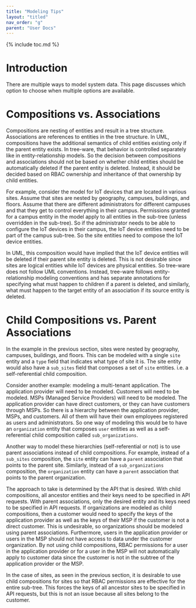 ```yaml
---
title: "Modeling Tips"
layout: "titled"
nav_order: "g"
parent: "User Docs"
---
```


{% include toc.md %}

# Introduction

There are multiple ways to model system data. This page discusses which option to choose when multiple options are
available.

# Compositions vs. Associations

Compositions are nesting of entities and result in a tree structure. Associations are references to entities in the tree
structure. In UML, compositions have the additional semantics of child entities existing only if the parent entity
exists. In tree-ware, that behavior is controlled separately like in entity-relationship models. So the decision between
compositions and associations should not be based on whether child entities should be automatically deleted if the
parent entity is deleted. Instead, it should be decided based on RBAC ownership and inheritance of that ownership by
child entities.

For example, consider the model for IoT devices that are located in various sites. Assume that sites are nested by
geography, campuses, buildings, and floors. Assume that there are different administrators for different campuses and
that they get to control everything in their campus. Permissions granted for a campus entity in the model apply to all
entities in the sub-tree (unless overridden in the sub-tree). So if the administrator needs to be able to configure the
IoT devices in their campus, the IoT device entities need to be part of the campus sub-tree. So the site entities need
to compose the IoT device entities.

In UML, this composition would have implied that the IoT device entities will be deleted if their parent site entity is
deleted. This is not desirable since sites are logical entities while IoT devices are physical entities. So tree-ware
does not follow UML conventions. Instead, tree-ware follows entity-relationship modeling conventions and has separate
annotations for specifying what must happen to children if a parent is deleted, and similarly, what must happen to the
target entity of an association if its source entity is deleted.

# Child Compositions vs. Parent Associations

In the example in the previous section, sites were nested by geography, campuses, buildings, and floors. This can be
modeled with a single `site` entity and a `type` field that indicates what type of site it is. The site entity would
also have a `sub_sites` field that composes a set of `site` entities. i.e. a self-referential child composition.

Consider another example: modeling a multi-tenant application. The application provider will need to be modeled.
Customers will need to be modeled. MSPs (Managed Service Providers) will need to be modeled. The application provider
can have direct customers, or they can have customers through MSPs. So there is a hierarchy between the application
provider, MSPs, and customers. All of them will have their own employees registered as users and administrators. So one
way of modeling this would be to have an `organization` entity that composes `user` entities as well as a
self-referential child composition called `sub_organizations`.

Another way to model these hierarchies (self-referential or not) is to use parent associations instead of child
compositions. For example, instead of a `sub_sites` composition, the `site` entity can have a `parent` association
that points to the parent site. Similarly, instead of a `sub_organizations` composition, the `organization` entity
can have a `parent` association that points to the parent organization.

The approach to take is determined by the API that is desired. With child compositions, all ancestor entities and their
keys need to be specified in API requests. With parent associations, only the desired entity and its keys need to be
specified in API requests. If organizations are modeled as child compositions, then a customer would need to specify the
keys of the application provider as well as the keys of their MSP if the customer is not a direct customer. This is
undesirable, so organizations should be modeled using parent associations. Furthermore, users in the application
provider or users in the MSP should not have access to data under the customer organization. By not using child
compositions, RBAC permissions for a user in the application provider or for a user in the MSP will not automatically
apply to customer data since the customer is not in the subtree of the application provider or the MSP.

In the case of sites, as seen in the previous section, it is desirable to use child compositions for sites so that RBAC
permissions are effective for the entire sub-tree. This forces the keys of all ancestor sites to be specified in API
requests, but this is not an issue because all sites belong to the customer.